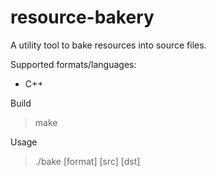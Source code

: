 # resource-bakery
A utility tool to bake resources into source files.

Supported formats/languages:
- C++

Build
> make

Usage
> ./bake \[format\] \[src\] \[dst\]